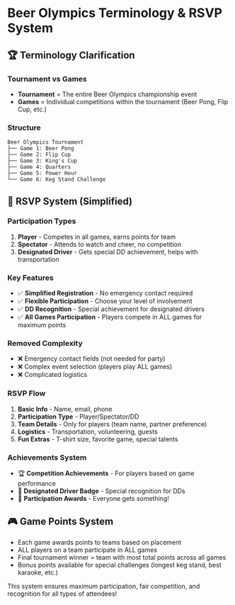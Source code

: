 # Beer Olympics Terminology & RSVP System

## 🏆 Terminology Clarification

### Tournament vs Games
- **Tournament** = The entire Beer Olympics championship event
- **Games** = Individual competitions within the tournament (Beer Pong, Flip Cup, etc.)

### Structure
```
Beer Olympics Tournament
├── Game 1: Beer Pong
├── Game 2: Flip Cup  
├── Game 3: King's Cup
├── Game 4: Quarters
├── Game 5: Power Hour
└── Game 6: Keg Stand Challenge
```

## 🎯 RSVP System (Simplified)

### Participation Types
1. **Player** - Competes in all games, earns points for team
2. **Spectator** - Attends to watch and cheer, no competition
3. **Designated Driver** - Gets special DD achievement, helps with transportation

### Key Features
- ✅ **Simplified Registration** - No emergency contact required
- ✅ **Flexible Participation** - Choose your level of involvement
- ✅ **DD Recognition** - Special achievement for designated drivers
- ✅ **All Games Participation** - Players compete in ALL games for maximum points

### Removed Complexity
- ❌ Emergency contact fields (not needed for party)
- ❌ Complex event selection (players play ALL games)
- ❌ Complicated logistics

### RSVP Flow
1. **Basic Info** - Name, email, phone
2. **Participation Type** - Player/Spectator/DD
3. **Team Details** - Only for players (team name, partner preference)
4. **Logistics** - Transportation, volunteering, guests
5. **Fun Extras** - T-shirt size, favorite game, special talents

### Achievements System
- 🏆 **Competition Achievements** - For players based on game performance
- 🚗 **Designated Driver Badge** - Special recognition for DDs
- 🎉 **Participation Awards** - Everyone gets something!

## 🎮 Game Points System
- Each game awards points to teams based on placement
- ALL players on a team participate in ALL games
- Final tournament winner = team with most total points across all games
- Bonus points available for special challenges (longest keg stand, best karaoke, etc.)

This system ensures maximum participation, fair competition, and recognition for all types of attendees!